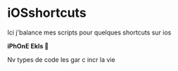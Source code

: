 # iOSshortcuts

Ici j'balance mes scripts pour quelques shortcuts sur ios

**iPhOnE EkIs 🤪**

Nv types de code les gar c incr la vie

